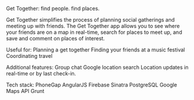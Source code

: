 Get Together: find people. find places.

Get Together simplifies the process of planning social gatherings and meeting up with friends. The Get Together app allows you to see where your friends are on a map in real-time, search for places to meet up, and save and comment on places of interest.

Useful for:
Planning a get together
Finding your friends at a music festival
Coordinating travel

Additional features:
Group chat
Google location search
Location updates in real-time or by last check-in.

Tech stack:
PhoneGap
AngularJS
Firebase
Sinatra
PostgreSQL
Google Maps API
Grunt
